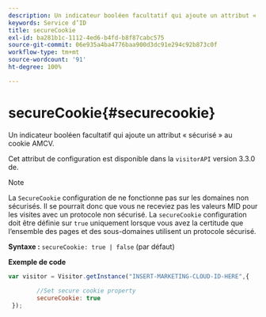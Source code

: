 ```yaml
---
description: Un indicateur booléen facultatif qui ajoute un attribut « sécurisé » au cookie AMCV.
keywords: Service d’ID
title: secureCookie
exl-id: ba281b1c-1112-4ed6-b4fd-b8f87cabc575
source-git-commit: 06e935a4ba4776baa900d3dc91e294c92b873c0f
workflow-type: tm+mt
source-wordcount: '91'
ht-degree: 100%

---
```


# secureCookie{#securecookie}

Un indicateur booléen facultatif qui ajoute un attribut « sécurisé » au cookie AMCV.

Cet attribut de configuration est disponible dans la `visitorAPI` version 3.3.0 de.

>[!NOTE]
>
>La `SecureCookie` configuration de ne fonctionne pas sur les domaines non sécurisés. Il se pourrait donc que vous ne receviez pas les valeurs MID pour les visites avec un protocole non sécurisé. La `secureCookie` configuration doit être définie sur `true` uniquement lorsque vous avez la certitude que l’ensemble des pages et des sous-domaines utilisent un protocole sécurisé.

**Syntaxe :** `secureCookie: true | false` (par défaut)

**Exemple de code**

```js
var visitor = Visitor.getInstance("INSERT-MARKETING-CLOUD-ID-HERE",{ 
 
        //Set secure cookie property 
        secureCookie: true 
 });
```
